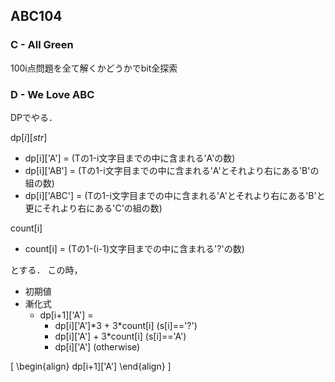 ## ABC104

### C - All Green
100i点問題を全て解くかどうかでbit全探索


### D - We Love ABC
DPでやる．

$\mathrm{dp}[i][str]$
* dp[i]['A'] = (Tの1-i文字目までの中に含まれる'A'の数)
* dp[i]['AB'] = (Tの1-i文字目までの中に含まれる'A'とそれより右にある'B'の組の数)
* dp[i]['ABC'] = (Tの1-i文字目までの中に含まれる'A'とそれより右にある'B'と更にそれより右にある'C'の組の数)

count[i]
* count[i] = (Tの1-(i-1)文字目までの中に含まれる'?'の数)

とする．
この時，
* 初期値
* 漸化式
  * dp[i+1]['A'] =
    * dp[i]['A']\*3 + 3\*count[i] (s[i]=='?')
    * dp[i]['A'] + 3\*count[i] (s[i]=='A')
    * dp[i]['A'] (otherwise)

\[
\begin{align}
    dp[i+1]['A']
\end{align}
\]
